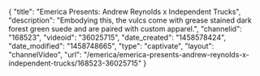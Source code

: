 {
    "title": "Emerica Presents: Andrew Reynolds x Independent Trucks",
    "description": "Embodying this, the vulcs come with grease stained dark forest green suede and are paired with custom apparel.",
    "channelid": "168523",
    "videoid": "36025715",
    "date_created": "1458578424",
    "date_modified": "1458748665",
    "type": "captivate",
    "layout": "channelVideo",
    "url": "\/emerica\/emerica-presents-andrew-reynolds-x-independent-trucks\/168523-36025715"
}